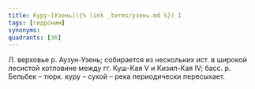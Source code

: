 ```yaml
---
title: Куру-[Узень]({% link _terms/узень.md %}) I
tags: [гидроним]
synonyms:
quadrants: [З6]
---
```


Л. верховье р. Аузун-Узень; собирается из нескольких ист. в широкой лесистой
котловине между гг. Куш-Кая V и Кизил-Кая IV; басс. р. Бельбек – тюрк. куру –
сухой – река периодически пересыхает.
